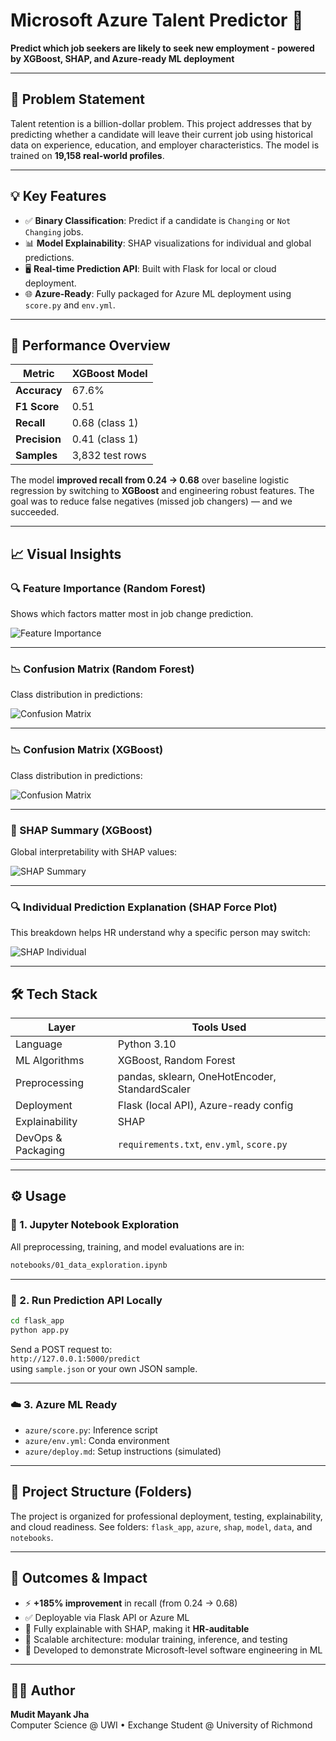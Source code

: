 # Microsoft Azure Talent Predictor 🔮
**Predict which job seekers are likely to seek new employment - powered by XGBoost, SHAP, and Azure-ready ML deployment**

---

## 🧠 Problem Statement

Talent retention is a billion-dollar problem. This project addresses that by predicting whether a candidate will leave their current job using historical data on experience, education, and employer characteristics. The model is trained on **19,158 real-world profiles**.

---

## 💡 Key Features

- ✅ **Binary Classification**: Predict if a candidate is `Changing` or `Not Changing` jobs.
- 📊 **Model Explainability**: SHAP visualizations for individual and global predictions.
- 🖥️ **Real-time Prediction API**: Built with Flask for local or cloud deployment.
- 🌐 **Azure-Ready**: Fully packaged for Azure ML deployment using `score.py` and `env.yml`.

---

## 🚀 Performance Overview

| Metric         | XGBoost Model |
|----------------|----------------|
| **Accuracy**   | 67.6%          |
| **F1 Score**   | 0.51           |
| **Recall**     | 0.68 (class 1) |
| **Precision**  | 0.41 (class 1) |
| **Samples**    | 3,832 test rows|

The model **improved recall from 0.24 → 0.68** over baseline logistic regression by switching to **XGBoost** and engineering robust features. The goal was to reduce false negatives (missed job changers) — and we succeeded.

---

## 📈 Visual Insights

### 🔍 Feature Importance (Random Forest)
Shows which factors matter most in job change prediction.

![Feature Importance](Visual%20Metrics/Feature_Importance.png)

---

### 📉 Confusion Matrix (Random Forest)
Class distribution in predictions:

![Confusion Matrix](Visual%20Metrics/RF_confusion_matrix.png)

---

### 📉 Confusion Matrix (XGBoost)
Class distribution in predictions:

![Confusion Matrix](Visual%20Metrics/XGB_CF.png)

---

### 🧠 SHAP Summary (XGBoost)
Global interpretability with SHAP values:

![SHAP Summary](shap/summary.png)

---

### 🔍 Individual Prediction Explanation (SHAP Force Plot)

This breakdown helps HR understand why a specific person may switch:

![SHAP Individual](shap/individual_summary.png)

---

## 🛠️ Tech Stack

| Layer             | Tools Used                             |
|------------------|-----------------------------------------|
| Language          | Python 3.10                             |
| ML Algorithms     | XGBoost, Random Forest                  |
| Preprocessing     | pandas, sklearn, OneHotEncoder, StandardScaler |
| Deployment        | Flask (local API), Azure-ready config   |
| Explainability    | SHAP                                    |
| DevOps & Packaging| `requirements.txt`, `env.yml`, `score.py` |

---

## ⚙️ Usage

### 🔬 1. Jupyter Notebook Exploration

All preprocessing, training, and model evaluations are in:

```bash
notebooks/01_data_exploration.ipynb
```

---

### 🚀 2. Run Prediction API Locally

```bash
cd flask_app
python app.py
```

Send a POST request to:  
`http://127.0.0.1:5000/predict`  
using `sample.json` or your own JSON sample.

---

### ☁️ 3. Azure ML Ready

- `azure/score.py`: Inference script
- `azure/env.yml`: Conda environment
- `azure/deploy.md`: Setup instructions (simulated)

---

## 📁 Project Structure (Folders)

The project is organized for professional deployment, testing, explainability, and cloud readiness. See folders: `flask_app`, `azure`, `shap`, `model`, `data`, and `notebooks`.

---

## 🏁 Outcomes & Impact

- ⚡ **+185% improvement** in recall (from 0.24 → 0.68)
- ✅ Deployable via Flask API or Azure ML
- 🔎 Fully explainable with SHAP, making it **HR-auditable**
- 🔁 Scalable architecture: modular training, inference, and testing
- 🎯 Developed to demonstrate Microsoft-level software engineering in ML

---

## 👨‍💻 Author

**Mudit Mayank Jha**  
Computer Science @ UWI • Exchange Student @ University of Richmond  

